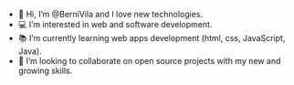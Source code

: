 - :metal: Hi, I’m @BerniVila and I love new technologies.
- :computer: I’m interested in web and software development.
- :books: I’m currently learning web apps development (html, css, JavaScript, Java).
- :floppy_disk: I’m looking to collaborate on open source projects with my new and growing skills.

<!---
BerniVila/BerniVila is a ✨ special ✨ repository because its `README.md` (this file) appears on your GitHub profile.
You can click the Preview link to take a look at your changes.
--->
